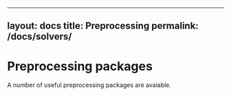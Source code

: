 
---
layout: docs
title: Preprocessing
permalink: /docs/solvers/
---

# Preprocessing packages

A number of useful preprocessing packages are avaiable.
